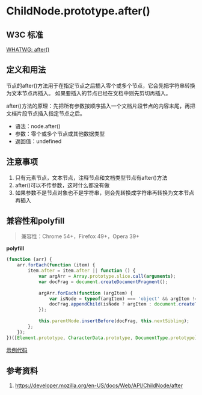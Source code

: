 # ChildNode.prototype.after()

## W3C 标准
[WHATWG: after()](https://dom.spec.whatwg.org/#dom-childnode-after)

## 定义和用法
节点的after()方法用于在指定节点之后插入零个或多个节点，它会先把字符串转换为文本节点再插入。
如果要插入的节点已经在文档中则先剪切再插入。

after()方法的原理：先把所有参数按顺序插入一个文档片段节点的内容末尾，再把文档片段节点插入指定节点之后。

- 语法：node.after()
- 参数：零个或多个节点或其他数据类型
- 返回值：undefined

## 注意事项
1. 只有元素节点，文本节点，注释节点和文档类型节点有after()方法
2. after()可以不传参数，这时什么都没有做
3. 如果参数不是节点对象也不是字符串，则会先转换成字符串再转换为文本节点再插入

## 兼容性和polyfill
> 兼容性：Chrome 54+，Firefox 49+，Opera 39+

**polyfill**
```javascript
(function (arr) {
    arr.forEach(function (item) {
        item.after = item.after || function () {
            var argArr = Array.prototype.slice.call(arguments);
            var docFrag = document.createDocumentFragment();
            
            argArr.forEach(function (argItem) {
                var isNode = typeof(argItem) === 'object' && argItem !== null && argItem.nodeType > 0;
                docFrag.appendChild(isNode ? argItem : document.createTextNode(String(argItem)));
            });
            
            this.parentNode.insertBefore(docFrag, this.nextSibling);
        };
    });
})([Element.prototype, CharacterData.prototype, DocumentType.prototype]);
```

[示例代码](./after()/html)

## 参考资料
1. https://developer.mozilla.org/en-US/docs/Web/API/ChildNode/after